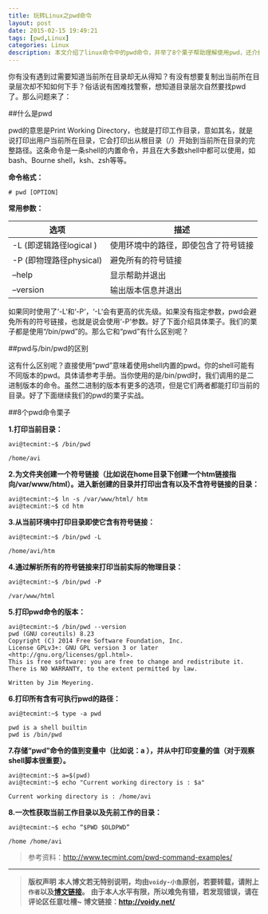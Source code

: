 ```yaml
---
title: 玩转Linux之pwd命令
layout: post
date: 2015-02-15 19:49:21
tags: [pwd,Linux]
categories: Linux
description: 本文介绍了linux命令中的pwd命令，并举了8个栗子帮助理解使用pwd，还介绍了pwd与/bin/pwd的区别
---
```


你有没有遇到过需要知道当前所在目录却无从得知？有没有想要复制出当前所在目录层次却不知如何下手？俗话说有困难找警察，想知道目录层次自然要找pwd了。那么问题来了：

##什么是pwd

pwd的意思是Print Working Directory，也就是打印工作目录，意如其名，就是说打印出用户当前所在目录，它会打印出从根目录（/）开始到当前所在目录的完整路径。这条命令是一条shell的内置命令，并且在大多数shell中都可以使用，如bash、Bourne shell，ksh、zsh等等。

**命令格式：**

	# pwd [OPTION]

**常用参数：**

选项 | 描述 |
-----|------|
 -L (即逻辑路径logical )    | 使用环境中的路径，即使包含了符号链接    |
 -P (即物理路径physical)    | 避免所有的符号链接    |
–help    | 显示帮助并退出    |
 –version|输出版本信息并退出|

 如果同时使用了‘-L‘和‘-P‘，‘-L‘会有更高的优先级。如果没有指定参数，pwd会避免所有的符号链接，也就是说会使用‘-P‘参数。好了下面介绍具体栗子。我们的栗子都是使用“/bin/pwd”的。那么它和“pwd”有什么区别呢？

 ##pwd与/bin/pwd的区别

 这有什么区别呢？直接使用“pwd”意味着使用shell内置的pwd。你的shell可能有不同版本的pwd。具体请参考手册。当你使用的是/bin/pwd时，我们调用的是二进制版本的命令。虽然二进制的版本有更多的选项，但是它们两者都能打印当前的目录。好了下面继续我们的pwd的栗子实战。

 ##8个pwd命令栗子

 **1.打印当前目录：**

	avi@tecmint:~$ /bin/pwd
	
	/home/avi

 **2.为文件夹创建一个符号链接（比如说在home目录下创建一个htm链接指向/var/www/html）。进入新创建的目录并打印出含有以及不含符号链接的目录：**

	avi@tecmint:~$ ln -s /var/www/html/ htm
	avi@tecmint:~$ cd htm

**3.从当前环境中打印目录即使它含有符号链接：**

	avi@tecmint:~$ /bin/pwd -L
	
	/home/avi/htm

**4.通过解析所有的符号链接来打印当前实际的物理目录：**

	avi@tecmint:~$ /bin/pwd -P
	
	/var/www/html 

**5.打印pwd命令的版本：**

	avi@tecmint:~$ /bin/pwd --version
	pwd (GNU coreutils) 8.23
	Copyright (C) 2014 Free Software Foundation, Inc.
	License GPLv3+: GNU GPL version 3 or later <http://gnu.org/licenses/gpl.html>.
	This is free software: you are free to change and redistribute it.
	There is NO WARRANTY, to the extent permitted by law.
	
	Written by Jim Meyering.

**6.打印所有含有可执行pwd的路径：**

	avi@tecmint:~$ type -a pwd
	
	pwd is a shell builtin
	pwd is /bin/pwd

**7.存储“pwd”命令的值到变量中（比如说：a ），并从中打印变量的值（对于观察shell脚本很重要）。**

	avi@tecmint:~$ a=$(pwd)
	avi@tecmint:~$ echo "Current working directory is : $a"
	
	Current working directory is : /home/avi

**8.一次性获取当前工作目录以及先前工作的目录：**

	avi@tecmint:~$ echo “$PWD $OLDPWD”
	
	/home /home/avi

 


 > 参考资料：<http://www.tecmint.com/pwd-command-examples/>



---
> **版权声明**
> **本人博文若无特别说明，均由`voidy-小鱼`原创，若要转载，请附上`作者`以及[博文链接](http://voidy.net)。**
> **由于本人水平有限，所以难免有错，若发现错误，请在评论区任意吐槽~**
> **博文链接：<http://voidy.net/>**